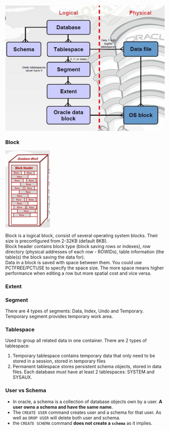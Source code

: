 ![](./img/logical_physical_dbs.jpg)

### Block
![](./img/database_block.png)

Block is a logical block, consist of several operating system blocks. Their size is preconfigured from 2-32KB (default 8KB).  
Block header contains block type (block saving rows or indexes), row directory (physical addresses of each row - ROWIDs), 
table information (the table(s) the block saving the data for).  
Data in a block is saved with space between them. You could use PCTFREE/PCTUSE to specify the space size. 
The more space means higher performance when editing a row but more spatial cost and vice versa.

### Extent

### Segment
There are 4 types of segments: Data, Index, Undo and Temporary. Temporary segment provides temporary work area.

### Tablespace
Used to group all related data in one container. There are 2 types of tablespace:
1. Temporary tablespace contains temporary data that only need to be stored in a session, stored in temporary files
2. Permanent tablespace stores persistent schema objects, stored in data files.
   Each database must have at least 2 tablespaces: SYSTEM and SYSAUX.

### User vs Schema
* In oracle, a schema is a collection of database objects own by a user. __A user owns a schema and have the same name__.
* The `CREATE USER` command creates user and a schema for that user. As well as `DROP USER` will delete both user and schema.
* the `CREATE SCHEMA` command __does not create a `schema`__ as it implies.
